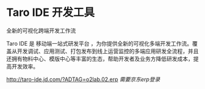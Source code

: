 # Taro IDE 开发工具

全新的可视化跨端开发工作流


Taro IDE 是 移动端一站式研发平台 ，为你提供全新的可视化多端开发工作流。覆盖从开发调试、应用测试、打包发布到线上运营监控的多端应用研发全流程，并且还拥有物料中心、模版中心等丰富的生态，帮助开发者及业务方降低研发成本，提高开发效率。



http://taro-ide.jd.com/?ADTAG=o2lab.02.erp *需要京东erp登录*
